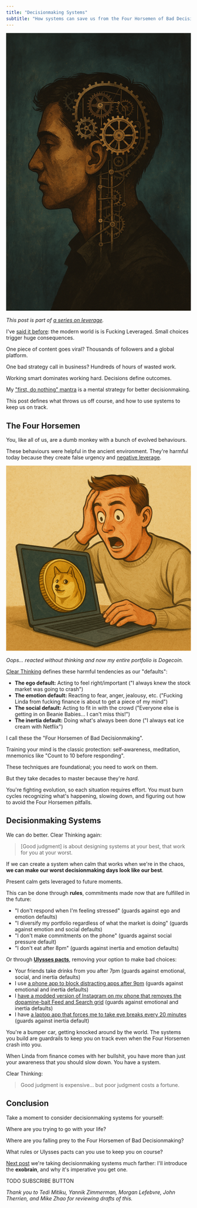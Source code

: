 ```yaml
---
title: "Decisionmaking Systems"
subtitle: "How systems can save us from the Four Horsemen of Bad Decisionmaking"
---
```


<!------------------ IG POST DESCRIPTION --------------------->
<!--
Your worst decisions aren't random. They're predictable.

We all fall prey to the Four Horsemen of Bad Decisionmaking: ego, emotion, social pressure, and inertia.

This post breaks down how decision systems protect you when you’re weakest... by designing them when you’re calm.

👉 Read the full article (link in bio)

#decisionmaking #mentalclarity #productivitysystems #selfmastery #leverage #exobrain #mindsetdesign
-->

![](./image.png)

_This post is part of [a series on leverage](https://mieubrisse.substack.com/p/the-leverage-series)._

I've [said it before][leveraged-judgment]: the modern world is is Fucking Leveraged. Small choices trigger huge consequences. 

One piece of content goes viral? Thousands of followers and a global platform.

One bad strategy call in business? Hundreds of hours of wasted work.

Working smart dominates working hard. Decisions define outcomes.

My ["first, do nothing" mantra][first-do-nothing] is a mental strategy for better decisionmaking.

This post defines what throws us off course, and how to use systems to keep us on track.

The Four Horsemen
-----------------
You, like all of us, are a dumb monkey with a bunch of evolved behaviours.

These behaviours were helpful in the ancient environment. They're harmful today because they create false urgency and [negative leverage][negative-leverage].

![](./oops.png)

_Oops... reacted without thinking and now my entire portfolio is Dogecoin._

[Clear Thinking](https://www.amazon.com/Clear-Thinking-Turning-Ordinary-Extraordinary/dp/0593086112) defines these harmful tendencies as our "defaults":

- **The ego default:** Acting to feel right/important ("I always knew the stock market was going to crash")
- **The emotion default:** Reacting to fear, anger, jealousy, etc. ("Fucking Linda from fucking finance is about to get a piece of my mind")
- **The social default:** Acting to fit in with the crowd ("Everyone else is getting in on Beanie Babies... I can't miss this!")
- **The inertia default:** Doing what's always been done ("I always eat ice cream with Netflix")

I call these the "Four Horsemen of Bad Decisionmaking".

Training your mind is the classic protection: self-awareness, meditation, mnemonics like "Count to 10 before responding".

These techniques are foundational; you need to work on them. 

But they take decades to master because they're _hard_. 

You're fighting evolution, so each situation requires effort. You must burn cycles recognizing what's happening, slowing down, and figuring out how to avoid the Four Horsemen pitfalls.

Decisionmaking Systems
----------------------
We can do better. Clear Thinking again:

> [Good judgment] is about designing systems at your best, that work for you at your worst.

If we can create a system when calm that works when we're in the chaos, **we can make our worst decisionmaking days look like our best**.

Present calm gets leveraged to future moments.

This can be done through **rules**, commitments made now that are fulfilled in the future:

- "I don't respond when I'm feeling stressed" (guards against ego and emotion defaults)
- "I diversify my portfolio regardless of what the market is doing" (guards against emotion and social defaults)
- "I don't make commitments on the phone" (guards against social pressure default)
- "I don't eat after 8pm" (guards against inertia and emotion defaults)

Or through **[Ulysses pacts](https://en.wikipedia.org/wiki/Ulysses_pact)**, removing your option to make bad choices:

- Your friends take drinks from you after 7pm (guards against emotional, social, and inertia defaults)
- I use [a phone app to block distracting apps after 9pm](https://appblock.app/) (guards against emotional and inertia defaults)
- I [have a modded version of Instagram on my phone that removes the dopamine-bait Feed and Search grid](https://www.distractionfreeapps.com/) (guards against emotional and inertia defaults)
- I have [a laptop app that forces me to take eye breaks every 20 minutes](https://lookaway.app/) (guards against inertia default)

You're a bumper car, getting knocked around by the world. The systems you build are guardrails to keep you on track even when the Four Horsemen crash into you.

When Linda from finance comes with her bullshit, you have more than just your awareness that you should slow down. You have a system.

Clear Thinking:

> Good judgment is expensive... but poor judgment costs a fortune.

Conclusion
----------
Take a moment to consider decisionmaking systems for yourself:

Where are you trying to go with your life?

Where are you falling prey to the Four Horsemen of Bad Decisionmaking?

What rules or Ulysses pacts can you use to keep you on course?

[Next post](https://mieubrisse.substack.com/p/you-need-an-exobrain) we're taking decisionmaking systems much farther: I'll introduce the **exobrain**, and why it's imperative you get one.

TODO SUBSCRIBE BUTTON

_Thank you to Tedi Mitiku, Yannik Zimmerman, Morgan Lefebvre, John Therrien, and Mike Zhao for reviewing drafts of this._

<!------------------------- ONLY LINKS BELOW HERE ----------------------------------->
[leveraged-judgment]: https://mieubrisse.substack.com/p/leveraged-judgment
[negative-leverage]: https://mieubrisse.substack.com/p/shattered-glass-and-negative-leverage
[first-do-nothing]: https://mieubrisse.substack.com/p/first-do-nothing
